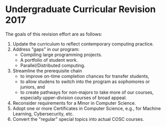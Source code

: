 # Undergraduate Curricular Revision 2017

The goals of this revision effort are as follows:

1. Update the curriculum to reflect contemporary computing practice.
2. Address "gaps" in our program:
   * Compiling large programming projects.
   * A portfolio of student work.
   * Parallel/Distributed computing.
3. Streamline the prerequisite chain
   * to improve on-time completion chances for transfer students,
   * to allow studens to switch into the program as sophomores or juniors, and
   * to create pathways for non-majors to take more of our courses, especially upper-division courses of broad appeal.
4. Reconsider requirements for a Minor in Computer Science.
5. Adopt one or more Certificates in Computer Science, e.g., for Machine Learning, Cybersecurity, etc.
6. Convert the "regular" special topics into actual COSC courses.
